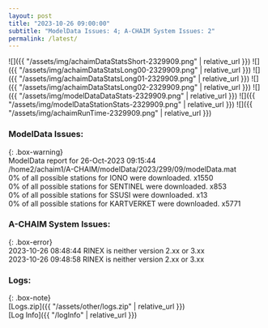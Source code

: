 ```yaml
---
layout: post
title: "2023-10-26 09:00:00"
subtitle: "ModelData Issues: 4; A-CHAIM System Issues: 2"
permalink: /latest/
---
```


![]({{ "/assets/img/achaimDataStatsShort-2329909.png" | relative_url }})
![]({{ "/assets/img/achaimDataStatsLong00-2329909.png" | relative_url }})
![]({{ "/assets/img/achaimDataStatsLong01-2329909.png" | relative_url }})
![]({{ "/assets/img/achaimDataStatsLong02-2329909.png" | relative_url }})
![]({{ "/assets/img/modelDataDataStats-2329909.png" | relative_url }})
![]({{ "/assets/img/modelDataStationStats-2329909.png" | relative_url }})
![]({{ "/assets/img/achaimRunTime-2329909.png" | relative_url }})


### ModelData Issues:  
  
{: .box-warning}  
 ModelData report for 26-Oct-2023 09:15:44   
 /home2/achaim1/A-CHAIM/modelData/2023/299/09/modelData.mat   
 0% of all possible stations for IONO were downloaded. x1550   
 0% of all possible stations for SENTINEL were downloaded. x853   
 0% of all possible stations for SSUSI were downloaded. x13   
 0% of all possible stations for KARTVERKET were downloaded. x5771   
  
### A-CHAIM System Issues:  
  
{: .box-error}  
2023-10-26 08:48:44 RINEX is neither version 2.xx or 3.xx  
2023-10-26 09:48:58 RINEX is neither version 2.xx or 3.xx  

### Logs:  
  
{: .box-note}  
[Logs.zip]({{ "/assets/other/logs.zip" | relative_url }})  
[Log Info]({{ "/logInfo" | relative_url }})  
